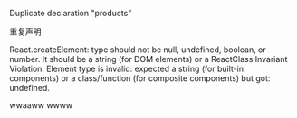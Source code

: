 Duplicate declaration "products"

重复声明



 React.createElement: type should not be null, undefined, boolean, or number. It should be a string (for DOM elements) or a ReactClass
 Invariant Violation: Element type is invalid: expected a string (for built-in components) or a class/function (for composite components) but got: undefined.


wwaaww
wwww
